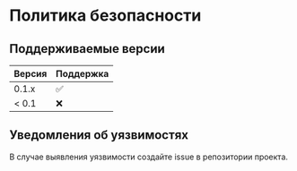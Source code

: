 # Политика безопасности

## Поддерживаемые версии

| Версия | Поддержка          |
| ------ | ------------------ |
| 0.1.x  | :white_check_mark: |
| < 0.1  | :x:                |

## Уведомления об уязвимостях

В случае выявления уязвимости создайте issue в репозитории проекта.

